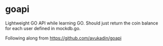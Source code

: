 # goapi

Lightweight GO API while learning GO. Should just return the coin balance for each user defined in mockdb.go. 

Following along from https://github.com/avukadin/goapi
